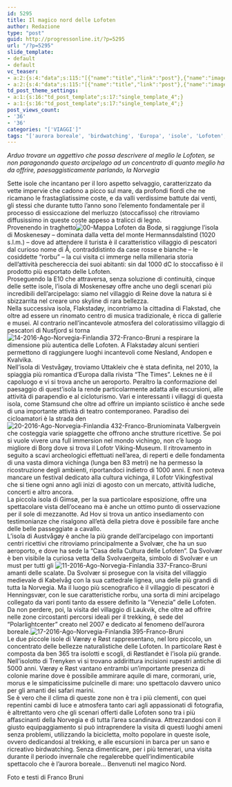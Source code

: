 ```yaml
---
id: 5295
title: Il magico nord delle Lofoten
author: Redazione
type: "post"
guid: http://progressonline.it/?p=5295
url: "/?p=5295"
slide_template:
- default
- default
vc_teaser:
- a:2:{s:4:"data";s:115:"[{"name":"title","link":"post"},{"name":"image","image":"featured","link":"none"},{"name":"text","mode":"excerpt"}]";s:7:"bgcolor";s:0:"";}
- a:2:{s:4:"data";s:115:"[{"name":"title","link":"post"},{"name":"image","image":"featured","link":"none"},{"name":"text","mode":"excerpt"}]";s:7:"bgcolor";s:0:"";}
td_post_theme_settings:
- a:1:{s:16:"td_post_template";s:17:"single_template_4";}
- a:1:{s:16:"td_post_template";s:17:"single_template_4";}
post_views_count:
- '36'
- '36'
categories: "['VIAGGI']"
tags: "['aurora boreale', 'birdwatching', 'Europa', 'isole', 'Lofoten', 'mete 2016', 'news viaggi', 'Nord', 'Norvegia', 'Skyline', 'Viaggi']"
---
```


*Arduo trovare un aggettivo che possa descrivere al meglio le Lofoten, se non paragonando questo arcipelago ad un concentrato di quanto meglio ha da offrire, paesaggisticamente parlando, la Norvegia*

Sette isole che incantano per il loro aspetto selvaggio, caratterizzato da vette impervie che cadono a picco sul mare, da profondi fiordi che ne ricamano le frastagliatissime coste, e da valli verdissime battute dai venti, gli stessi che durante tutto l’anno sono l’elemento fondamentale per il processo di essiccazione del merluzzo (stoccafisso) che ritroviamo diffusissimo in queste coste appeso a tralicci di legno.  
Provenendo in traghetto![00-Mappa Lofoten](https://progressonline.it/wp-content/uploads/2016/10/00-Mappa-Lofoten-300x250.jpg) da Bodø, si raggiunge l’isola di Moskenesøy – dominata dalla vetta del monte Hermannsdalstind (1020 s.l.m.) – dove ad attendere il turista è il caratteristico villaggio di pescatori dal curioso nome di Å, contraddistinto da case rosse e bianche – le cosiddette “rorbu” – la cui visita ci immerge nella millenaria storia dell’attività peschereccia dei suoi abitanti: sin dal 1000 dC lo stoccafisso è il prodotto più esportato delle Lofoten.  
Proseguendo la E10 che attraversa, senza soluzione di continuità, cinque delle sette isole, l’isola di Moskenesøy offre anche uno degli scenari più incredibili dell’arcipelago: siamo nel villaggio di Reine dove la natura si è sbizzarrita nel creare uno skyline di rara bellezza.  
Nella successiva isola, Flakstadøy, incontriamo la cittadina di Flakstad, che oltre ad essere un rinomato centro di musica tradizionale, è ricca di gallerie e musei. Al contrario nell’incantevole atmosfera del coloratissimo villaggio di pescatori di Nusfjord si torna![14-2016-Ago-Norvegia-Finlandia 372-Franco-Bruni](https://progressonline.it/wp-content/uploads/2016/10/14-2016-Ago-Norvegia-Finlandia-372-Franco-Bruni-300x200.jpg) a respirare la dimensione più autentica delle Lofoten. A Flakstadøy alcuni sentieri permettono di raggiungere luoghi incantevoli come Nesland, Andopen e Kvalvika.  
Nell’isola di Vestvågøy, troviamo Uttakleiv che è stata definita, nel 2010, la spiaggia più romantica d’Europa dalla rivista “The Times”. Leknes ne è il capoluogo e vi si trova anche un aeroporto. Peraltro la conformazione del paesaggio di quest’isola la rende particolarmente adatta alle escursioni, alle attività di parapendio e al cicloturismo. Vari e interessanti i villaggi di questa isola, come Stamsund che oltre ad offrire un impianto sciistico è anche sede di una importante attività di teatro contemporaneo. Paradiso dei cicloamatori è la strada den![20-2016-Ago-Norvegia-Finlandia 432-Franco-Bruni](https://progressonline.it/wp-content/uploads/2016/10/20-2016-Ago-Norvegia-Finlandia-432-Franco-Bruni-300x200.jpg)ominata Valbergvein che costeggia varie spiaggette che offrono anche strutture ricettive. Se poi si vuole vivere una full immersion nel mondo vichingo, non c’è luogo migliore di Borg dove si trova il Lofotr Viking-Museum. Il ritrovamento in seguito a scavi archeologici effettuati nell’area, di reperti e delle fondamenta di una vasta dimora vichinga (lunga ben 83 metri) ne ha permesso la ricostruzione degli ambienti, riportandoci indietro di 1000 anni. E non poteva mancare un festival dedicato alla cultura vichinga, il Lofotr Vikingfestival che si tiene ogni anno agli inizi di agosto con un mercato, attività ludiche, concerti e altro ancora.  
La piccola isola di Gimsø, per la sua particolare esposizione, offre una spettacolare vista dell’oceano ma è anche un ottimo punto di osservazione per il sole di mezzanotte. Ad Hov si trova un antico insediamento con testimonianze che risalgono all’età della pietra dove è possibile fare anche delle belle passeggiate a cavallo.  
L’isola di Austvågøy è anche la più grande dell’arcipelago con importanti centri ricettivi che ritroviamo principalmente a Svolvær, che ha un suo aeroporto, e dove ha sede la “Casa della Cultura delle Lofoten”. Da Svolvær è ben visibile la curiosa vetta della Svolvaergeita, simbolo di Svolvær e un must per tutti gli ![11-2016-Ago-Norvegia-Finlandia 337-Franco-Bruni](https://progressonline.it/wp-content/uploads/2016/10/11-2016-Ago-Norvegia-Finlandia-337-Franco-Bruni-300x200.jpg)amanti delle scalate. Da Svolvær si prosegue con la visita del villaggio medievale di Kabelvåg con la sua cattedrale lignea, una delle più grandi di tutta la Norvegia. Ma il luogo più scenografico è il villaggio di pescatori è Henningsvær, con le sue caratteristiche rorbu, una sorta di mini arcipelago collegato da vari ponti tanto da essere definito la “Venezia” delle Lofoten. Da non perdere, poi, la visita del villaggio di Laukvik, che oltre ad offrire nelle zone circostanti percorsi ideali per il trekking, è sede del “Polarlightcenter” creato nel 2007 e dedicato al fenomeno dell’aurora boreale.![17-2016-Ago-Norvegia-Finlandia 395-Franco-Bruni](https://progressonline.it/wp-content/uploads/2016/10/17-2016-Ago-Norvegia-Finlandia-395-Franco-Bruni-300x200.jpg)  
Le due piccole isole di Værøy e Røst rappresentano, nel loro piccolo, un concentrato delle bellezze naturalistiche delle Lofoten. In particolare Røst è composta da ben 365 tra isolotti e scogli, di Røstlandet è l’isola più grande. Nell’isolotto di Trenyken vi si trovano addirittura incisioni rupestri antiche di 5000 anni. Værøy e Røst vantano entrambi un’importante presenza di colonie marine dove è possibile ammirare aquile di mare, cormorani, urie, morus e le simpaticissime pulcinelle di mare: uno spettacolo davvero unico per gli amanti dei safari marini.  
Se è vero che il clima di queste zone non è tra i più clementi, con quei repentini cambi di luce e atmosfera tanto cari agli appassionati di fotografia, è altrettanto vero che gli scenari offerti dalle Lofoten sono tra i più affascinanti della Norvegia e di tutta l’area scandinava. Attrezzandosi con il giusto equipaggiamento si può intraprendere la visita di questi luoghi ameni senza problemi, utilizzando la bicicletta, molto popolare in queste isole, ovvero dedicandosi al trekking, e alle escursioni in barca per un sano e ricreativo birdwatching. Senza dimenticare, per i più temerari, una visita durante il periodo invernale che regalerebbe quell’indimenticabile spettacolo che è l’aurora boreale… Benvenuti nel magico Nord.

Foto e testi di Franco Bruni
